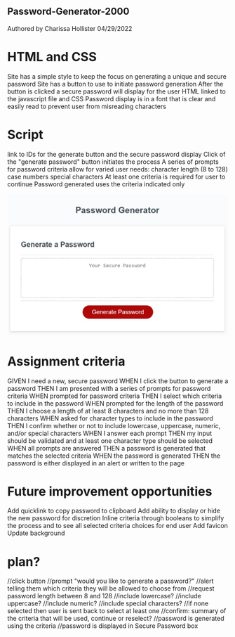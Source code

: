 ## Password-Generator-2000

Authored by Charissa Hollister 04/29/2022

# HTML and CSS
Site has a simple style to keep the focus on generating a unique and secure password
Site has a button to use to initiate password generation
After the button is clicked a secure password will display for the user
HTML linked to the javascript file and CSS
Password display is in a font that is clear and easily read to prevent user from misreading characters


# Script
link to IDs for the generate button and the secure password display
Click of the "generate password" button initiates the process
A series of prompts for password criteria allow for varied user needs:
    character length (8 to 128)
    case
    numbers
    special characters
At least one criteria is required for user to continue
Password generated uses the criteria indicated only


![ScreenShot](./assets/Screenshot%20Password%20Generator%20Webpage.jpg)



# Assignment criteria
GIVEN I need a new, secure password
WHEN I click the button to generate a password
THEN I am presented with a series of prompts for password criteria
WHEN prompted for password criteria
THEN I select which criteria to include in the password
WHEN prompted for the length of the password
THEN I choose a length of at least 8 characters and no more than 128 characters
WHEN asked for character types to include in the password
THEN I confirm whether or not to include lowercase, uppercase, numeric, and/or special characters
WHEN I answer each prompt
THEN my input should be validated and at least one character type should be selected
WHEN all prompts are answered
THEN a password is generated that matches the selected criteria
WHEN the password is generated
THEN the password is either displayed in an alert or written to the page

# Future improvement opportunities
Add quicklink to copy password to clipboard
Add ability to display or hide the new password for discretion
Inline criteria through booleans to simplify the process and to see all selected criteria choices for end user
Add favicon
Update background



# plan?
//click button
//prompt "would you like to generate a password?"
//alert telling them which criteria they will be allowed to choose from
//request password length between 8 and 128
//include lowercase?
//include uppercase?
//include numeric?
//include special characters?
//if none selected then user is sent back to select at least one
//confirm: summary of the criteria that will be used, continue or reselect?
//password is generated using the criteria
//password is displayed in Secure Password box

